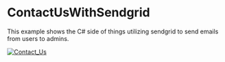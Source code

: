 # ContactUsWithSendgrid
This example shows the C# side of things utilizing sendgrid to send emails from users to admins.

<a href="https://ibb.co/nfqrzy"><img src="https://image.ibb.co/bzPvRd/Contact_Us.png" alt="Contact_Us" border="0"></a>
